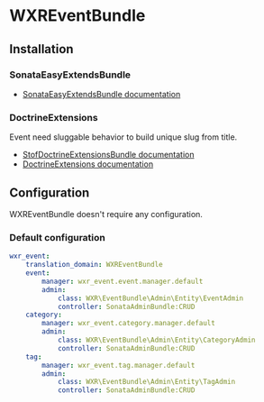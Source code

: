 WXREventBundle
==============

Installation
------------

### SonataEasyExtendsBundle

-   [SonataEasyExtendsBundle documentation](http://sonata-project.org/bundles/easy-extends/master/doc/index.html)

### DoctrineExtensions

Event need sluggable behavior to build unique slug from title.

-   [StofDoctrineExtensionsBundle documentation](github.com/stof/StofDoctrineExtensionsBundle)
-   [DoctrineExtensions documentation](github.com/l3pp4rd/DoctrineExtensions)


Configuration
-------------

WXREventBundle doesn't require any configuration.

### Default configuration

``` yaml
wxr_event:
    translation_domain: WXREventBundle
    event:
        manager: wxr_event.event.manager.default
        admin:
            class: WXR\EventBundle\Admin\Entity\EventAdmin
            controller: SonataAdminBundle:CRUD
    category:
        manager: wxr_event.category.manager.default
        admin:
            class: WXR\EventBundle\Admin\Entity\CategoryAdmin
            controller: SonataAdminBundle:CRUD
    tag:
        manager: wxr_event.tag.manager.default
        admin:
            class: WXR\EventBundle\Admin\Entity\TagAdmin
            controller: SonataAdminBundle:CRUD
```